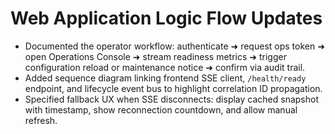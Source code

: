 # Web Application Logic Flow Updates

- Documented the operator workflow: authenticate ➜ request ops token ➜ open Operations Console ➜ stream readiness metrics ➜
  trigger configuration reload or maintenance notice ➜ confirm via audit trail.
- Added sequence diagram linking frontend SSE client, `/health/ready` endpoint, and lifecycle event bus to highlight correlation
  ID propagation.
- Specified fallback UX when SSE disconnects: display cached snapshot with timestamp, show reconnection countdown, and allow
  manual refresh.
